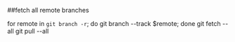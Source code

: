 ##fetch all remote branches

for remote in `git branch -r`; do git branch --track $remote; done
git fetch --all
git pull --all
